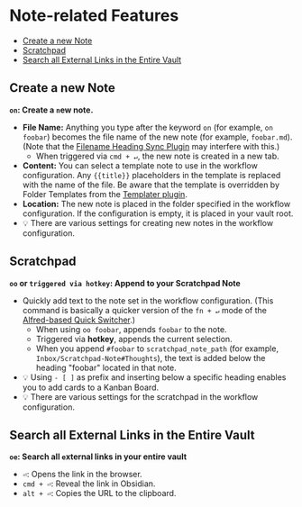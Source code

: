 # Note-related Features
<!--toc:start-->
- [Create a new Note](#create-a-new-note)
- [Scratchpad](#scratchpad)
- [Search all External Links in the Entire Vault](#search-all-external-links-in-the-entire-vault)
<!--toc:end-->

## Create a new Note
<!-- LTeX: enabled=false --><!-- vale off -->
__`on`: Create a `n`ew note.__
<!-- LTeX: enabled=true --><!-- vale on -->
- __File Name:__ Anything you type after the keyword `on` (for example, `on foobar`) becomes the file name of the new note (for example, `foobar.md`). (Note that the [Filename Heading Sync Plugin](https://obsidian.md/plugins?id=obsidian-filename-heading-sync) may interfere with this.)
	- When triggered via `cmd + ↵`, the new note is created in a new tab.
- __Content:__ You can select a template note to use in the workflow configuration. Any `{{title}}` placeholders in the template is replaced with the name of the file. Be aware that the template is overridden by Folder Templates from the [Templater plugin](https://obsidian.md/plugins?id=templater-obsidian).
- __Location:__ The new note is placed in the folder specified in the workflow configuration. If the configuration is empty, it is placed in your vault root.
- 💡 There are various settings for creating new notes in the workflow configuration.

## Scratchpad
__`oo` or `triggered via hotkey`: Append to your Scratchpad Note__
- Quickly add text to the note set in the workflow configuration. (This command is basically a quicker version of the `fn + ↵` mode of the [Alfred-based Quick Switcher](Alfred-based%20Quick%20Switcher.md#search-for-notes).)
	- When using `oo foobar`, appends `foobar` to the note.
	- Triggered via __hotkey__, appends the current selection.
	- When you append `#foobar` to `scratchpad_note_path` (for example, `Inbox/Scratchpad-Note#Thoughts`), the text is added below the heading "foobar" located in that note.
- 💡 Using `- [ ]` as prefix and inserting below a specific heading enables you to add cards to a Kanban Board.
- 💡 There are various settings for the scratchpad in the workflow configuration.

## Search all External Links in the Entire Vault
<!-- vale off -->
__`oe`: Search all `e`xternal links in your entire vault__
<!-- vale on -->
- `⏎`: Opens the link in the browser.
- `cmd + ⏎`: Reveal the link in Obsidian.
- `alt + ⏎`: Copies the URL to the clipboard.
